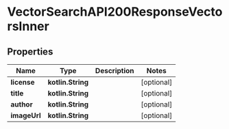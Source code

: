 
# VectorSearchAPI200ResponseVectorsInner

## Properties
| Name | Type | Description | Notes |
| ------------ | ------------- | ------------- | ------------- |
| **license** | **kotlin.String** |  |  [optional] |
| **title** | **kotlin.String** |  |  [optional] |
| **author** | **kotlin.String** |  |  [optional] |
| **imageUrl** | **kotlin.String** |  |  [optional] |



